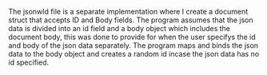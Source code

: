 The jsonwId file is a separate implementation where I create a document struct that accepts ID and Body fields.
The program assumes that the json data is divided into an id field and a body object which includes the document body, this was done to provide for when the user specifys the id and body of the json data separately.
The program maps and binds the json data to the body object and creates a random id incase the json data has no id specified.
